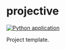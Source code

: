 # projective
[![Python application](https://github.com/programmer-666/projective/actions/workflows/python-app.yml/badge.svg?branch=main)](https://github.com/programmer-666/projective/actions/workflows/python-app.yml)

Project template.
